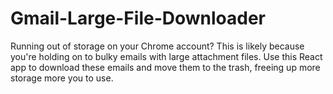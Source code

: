 # Gmail-Large-File-Downloader
Running out of storage on your Chrome account? This is likely because you're holding on to bulky emails with large attachment files. Use this React app to download these emails and move them to the trash, freeing up more storage more you to use.
